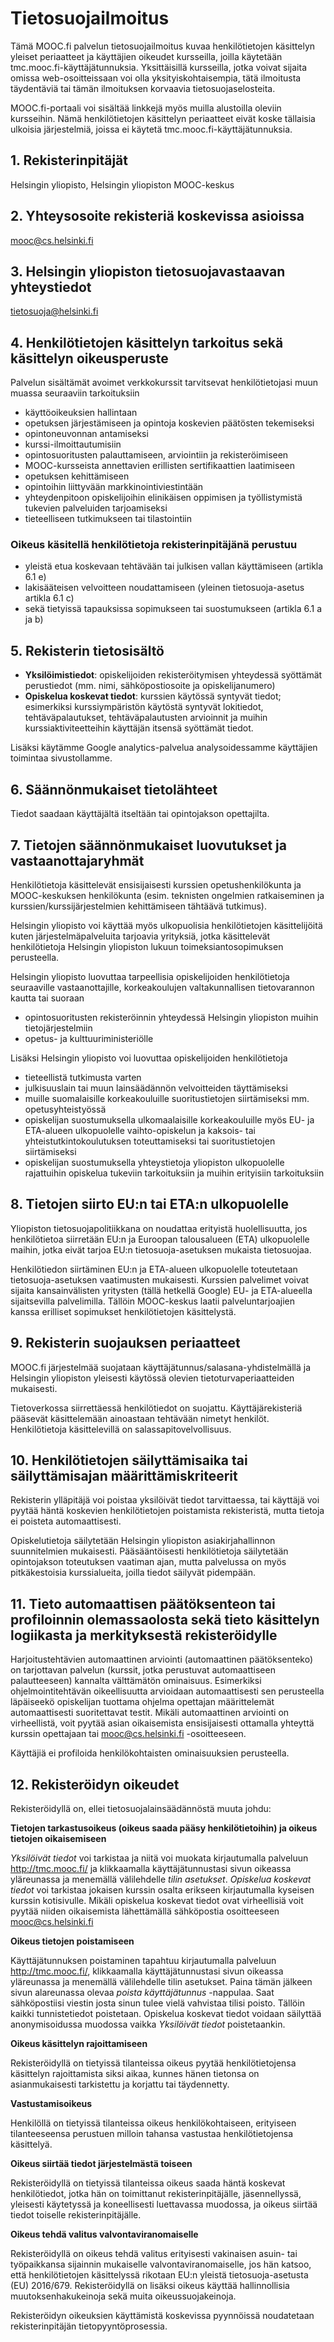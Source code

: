 # Tietosuojailmoitus 

Tämä MOOC.fi palvelun tietosuojailmoitus kuvaa henkilötietojen käsittelyn yleiset periaatteet ja käyttäjien oikeudet kursseilla, joilla käytetään tmc.mooc.fi-käyttäjätunnuksia. Yksittäisillä kursseilla, jotka voivat sijaita omissa web-osoitteissaan voi olla yksityiskohtaisempia, tätä ilmoitusta täydentäviä tai tämän ilmoituksen korvaavia tietosuojaselosteita.

MOOC.fi-portaali voi sisältää linkkejä myös muilla alustoilla oleviin kursseihin. Nämä henkilötietojen käsittelyn periaatteet eivät koske tällaisia ulkoisia järjestelmiä, joissa ei käytetä tmc.mooc.fi-käyttäjätunnuksia.

## 1. Rekisterinpitäjät

Helsingin yliopisto, Helsingin yliopiston MOOC-keskus

## 2. Yhteysosoite rekisteriä koskevissa asioissa

mooc@cs.helsinki.fi

## 3. Helsingin yliopiston tietosuojavastaavan yhteystiedot

tietosuoja@helsinki.fi

## 4. Henkilötietojen käsittelyn tarkoitus sekä käsittelyn oikeusperuste

Palvelun sisältämät avoimet verkkokurssit tarvitsevat henkilötietojasi muun muassa seuraaviin tarkoituksiin
- käyttöoikeuksien hallintaan
- opetuksen järjestämiseen ja opintoja koskevien päätösten tekemiseksi
- opintoneuvonnan antamiseksi
- kurssi-ilmoittautumisiin
- opintosuoritusten palauttamiseen, arviointiin ja rekisteröimiseen
- MOOC-kursseista annettavien erillisten sertifikaattien laatimiseen
- opetuksen kehittämiseen
- opintoihin liittyvään markkinointiviestintään
- yhteydenpitoon opiskelijoihin elinikäisen oppimisen ja työllistymistä tukevien palveluiden tarjoamiseksi
- tieteelliseen tutkimukseen tai tilastointiin

### Oikeus käsitellä henkilötietoja rekisterinpitäjänä perustuu
- yleistä etua koskevaan tehtävään tai julkisen vallan käyttämiseen (artikla 6.1 e)
- lakisääteisen velvoitteen noudattamiseen (yleinen tietosuoja-asetus artikla 6.1 c)
- sekä tietyissä tapauksissa sopimukseen tai suostumukseen (artikla 6.1 a ja b)

## 5. Rekisterin tietosisältö
- **Yksilöimistiedot**: opiskelijoiden rekisteröitymisen yhteydessä syöttämät perustiedot (mm. nimi, sähköpostiosoite ja opiskelijanumero)
- **Opiskelua koskevat tiedot**: kurssien käytössä syntyvät tiedot; esimerkiksi kurssiympäristön käytöstä syntyvät lokitiedot,  tehtäväpalautukset, tehtäväpalautusten arvioinnit ja muihin kurssiaktiviteetteihin käyttäjän itsensä syöttämät tiedot.

Lisäksi käytämme Google analytics-palvelua analysoidessamme käyttäjien toimintaa sivustollamme.

## 6. Säännönmukaiset tietolähteet

Tiedot saadaan käyttäjältä itseltään tai opintojakson opettajilta. 

## 7. Tietojen säännönmukaiset luovutukset ja vastaanottajaryhmät

Henkilötietoja käsittelevät ensisijaisesti kurssien opetushenkilökunta ja MOOC-keskuksen henkilökunta (esim. teknisten ongelmien ratkaiseminen ja kurssien/kurssijärjestelmien kehittämiseen tähtäävä tutkimus). 

Helsingin yliopisto voi käyttää myös ulkopuolisia henkilötietojen käsittelijöitä kuten järjestelmäpalveluita tarjoavia yrityksiä, jotka käsittelevät henkilötietoja Helsingin yliopiston lukuun toimeksiantosopimuksen perusteella.

Helsingin yliopisto luovuttaa tarpeellisia opiskelijoiden henkilötietoja seuraaville vastaanottajille, korkeakoulujen valtakunnallisen tietovarannon kautta tai suoraan
- opintosuoritusten rekisteröinnin yhteydessä Helsingin yliopiston muihin tietojärjestelmiin
- opetus- ja kulttuuriministeriölle

Lisäksi Helsingin yliopisto voi luovuttaa opiskelijoiden henkilötietoja
- tieteellistä tutkimusta varten
- julkisuuslain tai muun lainsäädännön velvoitteiden täyttämiseksi
- muille suomalaisille korkeakouluille suoritustietojen siirtämiseksi mm. opetusyhteistyössä
- opiskelijan suostumuksella ulkomaalaisille korkeakouluille myös EU- ja ETA-alueen ulkopuolelle vaihto-opiskelun ja kaksois- tai yhteistutkintokoulutuksen toteuttamiseksi tai suoritustietojen siirtämiseksi
- opiskelijan suostumuksella yhteystietoja yliopiston ulkopuolelle rajattuihin opiskelua tukeviin tarkoituksiin ja muihin erityisiin tarkoituksiin

## 8. Tietojen siirto EU:n tai ETA:n ulkopuolelle

Yliopiston tietosuojapolitiikkana on noudattaa erityistä huolellisuutta, jos henkilötietoa siirretään EU:n ja Euroopan talousalueen (ETA) ulkopuolelle maihin, jotka eivät tarjoa EU:n tietosuoja-asetuksen mukaista tietosuojaa.

Henkilötiedon siirtäminen EU:n ja ETA-alueen ulkopuolelle toteutetaan tietosuoja-asetuksen vaatimusten mukaisesti.
Kurssien palvelimet voivat sijaita kansainvälisten yritysten (tällä hetkellä Google) EU- ja ETA-alueella sijaitsevilla palvelimilla. Tällöin MOOC-keskus laatii palveluntarjoajien kanssa erilliset sopimukset henkilötietojen käsittelystä. 

## 9. Rekisterin suojauksen periaatteet

MOOC.fi järjestelmää suojataan käyttäjätunnus/salasana-yhdistelmällä ja Helsingin yliopiston yleisesti käytössä olevien tietoturvaperiaatteiden mukaisesti.

Tietoverkossa siirrettäessä henkilötiedot on suojattu. Käyttäjärekisteriä pääsevät käsittelemään ainoastaan tehtävään nimetyt henkilöt. Henkilötietoja käsittelevillä on salassapitovelvollisuus.

## 10. Henkilötietojen säilyttämisaika tai säilyttämisajan määrittämiskriteerit

Rekisterin ylläpitäjä voi poistaa yksilöivät tiedot tarvittaessa, tai käyttäjä voi pyytää häntä koskevien henkilötietojen poistamista rekisteristä, mutta tietoja ei poisteta automaattisesti.

Opiskelutietoja säilytetään Helsingin yliopiston asiakirjahallinnon suunnitelmien mukaisesti. Pääsääntöisesti henkilötietoja säilytetään opintojakson toteutuksen vaatiman ajan, mutta palvelussa on myös pitkäkestoisia kurssialueita, joilla tiedot säilyvät pidempään. 

## 11. Tieto automaattisen päätöksenteon tai profiloinnin olemassaolosta sekä tieto käsittelyn logiikasta ja merkityksestä rekisteröidylle

Harjoitustehtävien automaattinen arviointi (automaattinen päätöksenteko) on tarjottavan palvelun (kurssit, jotka perustuvat automaattiseen palautteeseen) kannalta välttämätön ominaisuus. Esimerkiksi ohjelmointitehtävän oikeellisuutta arvioidaan automaattisesti sen perusteella läpäiseekö opiskelijan tuottama ohjelma opettajan määrittelemät automaattisesti suoritettavat testit. Mikäli automaattinen arviointi on virheellistä, voit pyytää asian oikaisemista ensisijaisesti ottamalla yhteyttä kurssin opettajaan tai mooc@cs.helsinki.fi -osoitteeseen.

Käyttäjiä ei profiloida henkilökohtaisten ominaisuuksien perusteella.

## 12. Rekisteröidyn oikeudet

Rekisteröidyllä on, ellei tietosuojalainsäädännöstä muuta johdu:

**Tietojen tarkastusoikeus (oikeus saada pääsy henkilötietoihin) ja oikeus tietojen oikaisemiseen**

_Yksilöivät tiedot_ voi tarkistaa ja niitä voi muokata kirjautumalla palveluun http://tmc.mooc.fi/ ja klikkaamalla käyttäjätunnustasi sivun oikeassa yläreunassa ja menemällä välilehdelle _tilin asetukset_. _Opiskelua koskevat tiedot_ voi tarkistaa jokaisen kurssin osalta erikseen kirjautumalla kyseisen kurssin kotisivulle. Mikäli opiskelua koskevat tiedot ovat virheellisiä voit pyytää niiden oikaisemista lähettämällä sähköpostia osoitteeseen mooc@cs.helsinki.fi

**Oikeus tietojen poistamiseen**

Käyttäjätunnuksen poistaminen tapahtuu kirjautumalla palveluun http://tmc.mooc.fi/, klikkaamalla käyttäjätunnustasi sivun oikeassa yläreunassa ja menemällä välilehdelle tilin asetukset. Paina tämän jälkeen sivun alareunassa olevaa _poista käyttäjätunnus_ -nappulaa. Saat sähköpostiisi viestin josta sinun tulee vielä vahvistaa tilisi poisto. Tällöin kaikki tunnistetiedot poistetaan. Opiskelua koskevat tiedot voidaan säilyttää anonymisoidussa muodossa vaikka _Yksilöivät tiedot_ poistetaankin. 

**Oikeus käsittelyn rajoittamiseen**

Rekisteröidyllä on tietyissä tilanteissa oikeus pyytää henkilötietojensa käsittelyn rajoittamista siksi aikaa, kunnes hänen tietonsa on asianmukaisesti tarkistettu ja korjattu tai täydennetty.

**Vastustamisoikeus**

Henkilöllä on tietyissä tilanteissa oikeus henkilökohtaiseen, erityiseen tilanteeseensa perustuen milloin tahansa vastustaa henkilötietojensa käsittelyä.

**Oikeus siirtää tiedot järjestelmästä toiseen**

Rekisteröidyllä on tietyissä tilanteissa oikeus saada häntä koskevat henkilötiedot, jotka hän on toimittanut rekisterinpitäjälle, jäsennellyssä, yleisesti käytetyssä ja koneellisesti luettavassa muodossa, ja oikeus siirtää tiedot toiselle rekisterinpitäjälle. 

**Oikeus tehdä valitus valvontaviranomaiselle**

Rekisteröidyllä on oikeus tehdä valitus erityisesti vakinaisen asuin- tai työpaikkansa sijainnin mukaiselle valvontaviranomaiselle, jos hän katsoo, että henkilötietojen käsittelyssä rikotaan EU:n yleistä tietosuoja-asetusta (EU) 2016/679. Rekisteröidyllä on lisäksi oikeus käyttää hallinnollisia muutoksenhakukeinoja sekä muita oikeussuojakeinoja.

Rekisteröidyn oikeuksien käyttämistä koskevissa pyynnöissä noudatetaan rekisterinpitäjän tietopyyntöprosessia.
